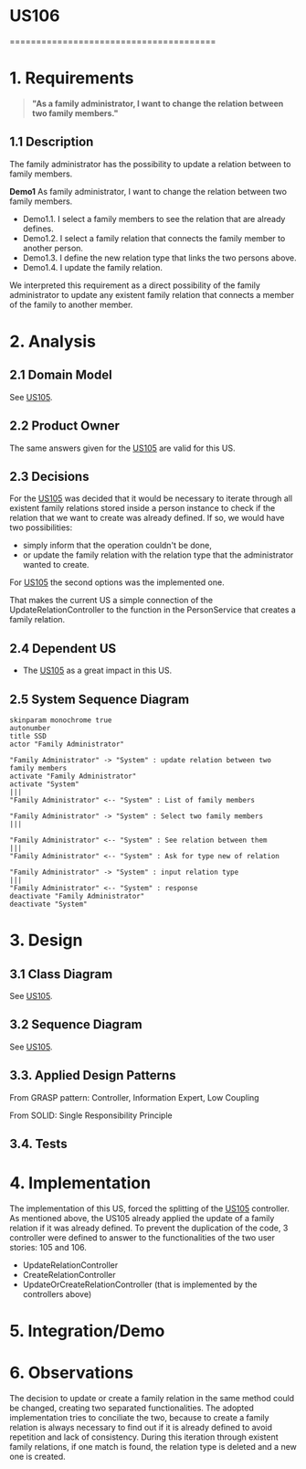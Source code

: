 # US106
=======================================


# 1. Requirements

>__"As a family administrator, I want to change the relation between two family members."__

## 1.1 Description

The family administrator has the possibility to update a relation between to family members.

**Demo1** As family administrator, I want to change the relation between two family members.
- Demo1.1. I select a family members to see the relation that are already defines. 
- Demo1.2. I select a family relation that connects the family member to another person.
- Demo1.3. I define the new relation type that links the two persons above.
- Demo1.4. I update the family relation.

We interpreted this requirement as a direct possibility of the family administrator to update any existent family relation that connects a member of the family to another member.

# 2. Analysis

## 2.1 Domain Model

See [US105](../sp1/US105.md).

## 2.2 Product Owner 

The same answers given for the [US105](../sp1/US105.md) are valid for this US.

## 2.3 Decisions

For the [US105](../sp1/US105.md) was decided that it would be necessary to iterate through all existent family relations stored inside a person instance to check if the relation that we want to create was already defined.
If so, we would have two possibilities:
- simply inform that the operation couldn't be done,
- or update the family relation with the relation type that the administrator wanted to create.

For [US105](../sp1/US105.md) the second options was the implemented one.

That makes the current US a simple connection of the UpdateRelationController to the function in the PersonService that creates a family relation.

## 2.4 Dependent US

- The [US105](../sp1/US105.md) as a great impact in this US.

## 2.5 System Sequence Diagram 

```puml
skinparam monochrome true
autonumber
title SSD
actor "Family Administrator"

"Family Administrator" -> "System" : update relation between two family members
activate "Family Administrator"
activate "System"
|||  
"Family Administrator" <-- "System" : List of family members

"Family Administrator" -> "System" : Select two family members
|||

"Family Administrator" <-- "System" : See relation between them
|||
"Family Administrator" <-- "System" : Ask for type new of relation

"Family Administrator" -> "System" : input relation type
|||
"Family Administrator" <-- "System" : response
deactivate "Family Administrator"
deactivate "System"

```

# 3. Design

## 3.1 Class Diagram

See [US105](../sp1/US105.md).

## 3.2 Sequence Diagram

See [US105](../sp1/US105.md).

## 3.3. Applied Design Patterns

From GRASP pattern:
Controller,
Information Expert,
Low Coupling

From SOLID:
Single Responsibility Principle

## 3.4. Tests

# 4. Implementation

The implementation of this US, forced the splitting of the [US105](../sp1/US105.md) controller.
As mentioned above, the US105 already applied the update of a family relation if it was already defined.
To prevent the duplication of the code, 3 controller were defined to answer to the functionalities of the two user stories: 105 and 106.
- UpdateRelationController
- CreateRelationController
- UpdateOrCreateRelationController (that is implemented by the controllers above)

# 5. Integration/Demo

# 6. Observations

The decision to update or create a family relation in the same method could be changed, creating two separated functionalities.
The adopted implementation tries to conciliate the two, because to create a family relation is always necessary to find out if it is already defined to avoid repetition and lack of consistency.
During this iteration through existent family relations, if one match is found, the relation type is deleted and a new one is created.